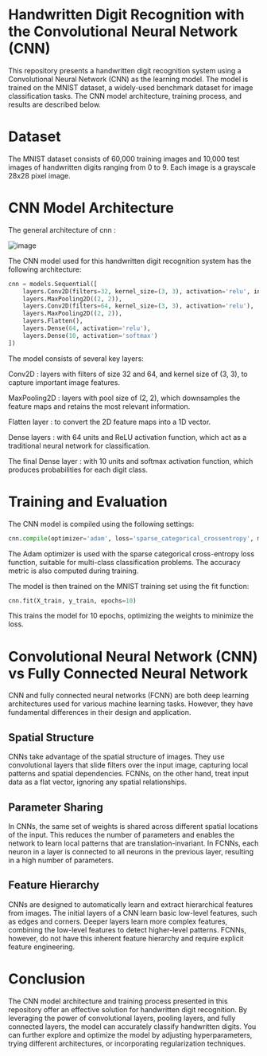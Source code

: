 # Handwritten Digit Recognition with the Convolutional Neural Network (CNN)

This repository presents a handwritten digit recognition system using a Convolutional Neural Network (CNN) as the learning model. The model is trained on the MNIST dataset, a widely-used benchmark dataset for image classification tasks. The CNN model architecture, training process, and results are described below.

# Dataset
The MNIST dataset consists of 60,000 training images and 10,000 test images of handwritten digits ranging from 0 to 9. Each image is a grayscale 28x28 pixel image.


# CNN Model Architecture

The general architecture of cnn : 

![image](https://github.com/YasserElj/Convolutional_Neural_Network/assets/61060853/6a3f2b65-25bc-4807-9d17-32664aada2d2)

The CNN model used for this handwritten digit recognition system has the following architecture:

```python
cnn = models.Sequential([
    layers.Conv2D(filters=32, kernel_size=(3, 3), activation='relu', input_shape=(28, 28, 1)),
    layers.MaxPooling2D((2, 2)),
    layers.Conv2D(filters=64, kernel_size=(3, 3), activation='relu'),
    layers.MaxPooling2D((2, 2)),
    layers.Flatten(),
    layers.Dense(64, activation='relu'),
    layers.Dense(10, activation='softmax')
])
```
The model consists of several key layers:

Conv2D : layers with filters of size 32 and 64, and kernel size of (3, 3), to capture important image features.

MaxPooling2D : layers with pool size of (2, 2), which downsamples the feature maps and retains the most relevant information.

Flatten layer : to convert the 2D feature maps into a 1D vector.

Dense layers : with 64 units and ReLU activation function, which act as a traditional neural network for classification.

The final Dense layer : with 10 units and softmax activation function, which produces probabilities for each digit class.

# Training and Evaluation
The CNN model is compiled using the following settings:

```python
cnn.compile(optimizer='adam', loss='sparse_categorical_crossentropy', metrics=['accuracy'])
```

The Adam optimizer is used with the sparse categorical cross-entropy loss function, suitable for multi-class classification problems. The accuracy metric is also computed during training.

The model is then trained on the MNIST training set using the fit function:

```python
cnn.fit(X_train, y_train, epochs=10)
```
This trains the model for 10 epochs, optimizing the weights to minimize the loss.

# Convolutional Neural Network (CNN) vs Fully Connected Neural Network
CNN and fully connected neural networks (FCNN) are both deep learning architectures used for various machine learning tasks. However, they have fundamental differences in their design and application.

## Spatial Structure
CNNs take advantage of the spatial structure of images. They use convolutional layers that slide filters over the input image, capturing local patterns and spatial dependencies. FCNNs, on the other hand, treat input data as a flat vector, ignoring any spatial relationships.

## Parameter Sharing
In CNNs, the same set of weights is shared across different spatial locations of the input. This reduces the number of parameters and enables the network to learn local patterns that are translation-invariant. In FCNNs, each neuron in a layer is connected to all neurons in the previous layer, resulting in a high number of parameters.

## Feature Hierarchy
CNNs are designed to automatically learn and extract hierarchical features from images. The initial layers of a CNN learn basic low-level features, such as edges and corners. Deeper layers learn more complex features, combining the low-level features to detect higher-level patterns. FCNNs, however, do not have this inherent feature hierarchy and require explicit feature engineering.

# Conclusion
The CNN model architecture and training process presented in this repository offer an effective solution for handwritten digit recognition. By leveraging the power of convolutional layers, pooling layers, and fully connected layers, the model can accurately classify handwritten digits. You can further explore and optimize the model by adjusting hyperparameters, trying different architectures, or incorporating regularization techniques.

